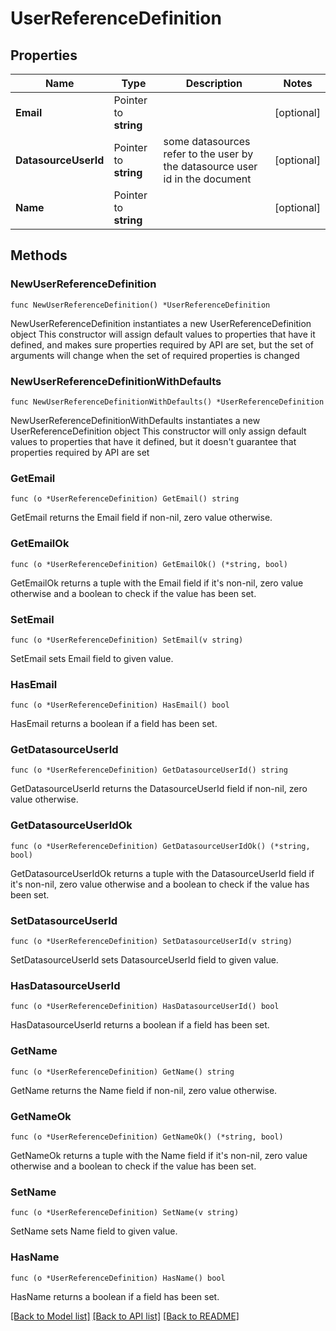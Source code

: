 # UserReferenceDefinition

## Properties

Name | Type | Description | Notes
------------ | ------------- | ------------- | -------------
**Email** | Pointer to **string** |  | [optional] 
**DatasourceUserId** | Pointer to **string** | some datasources refer to the user by the datasource user id in the document | [optional] 
**Name** | Pointer to **string** |  | [optional] 

## Methods

### NewUserReferenceDefinition

`func NewUserReferenceDefinition() *UserReferenceDefinition`

NewUserReferenceDefinition instantiates a new UserReferenceDefinition object
This constructor will assign default values to properties that have it defined,
and makes sure properties required by API are set, but the set of arguments
will change when the set of required properties is changed

### NewUserReferenceDefinitionWithDefaults

`func NewUserReferenceDefinitionWithDefaults() *UserReferenceDefinition`

NewUserReferenceDefinitionWithDefaults instantiates a new UserReferenceDefinition object
This constructor will only assign default values to properties that have it defined,
but it doesn't guarantee that properties required by API are set

### GetEmail

`func (o *UserReferenceDefinition) GetEmail() string`

GetEmail returns the Email field if non-nil, zero value otherwise.

### GetEmailOk

`func (o *UserReferenceDefinition) GetEmailOk() (*string, bool)`

GetEmailOk returns a tuple with the Email field if it's non-nil, zero value otherwise
and a boolean to check if the value has been set.

### SetEmail

`func (o *UserReferenceDefinition) SetEmail(v string)`

SetEmail sets Email field to given value.

### HasEmail

`func (o *UserReferenceDefinition) HasEmail() bool`

HasEmail returns a boolean if a field has been set.

### GetDatasourceUserId

`func (o *UserReferenceDefinition) GetDatasourceUserId() string`

GetDatasourceUserId returns the DatasourceUserId field if non-nil, zero value otherwise.

### GetDatasourceUserIdOk

`func (o *UserReferenceDefinition) GetDatasourceUserIdOk() (*string, bool)`

GetDatasourceUserIdOk returns a tuple with the DatasourceUserId field if it's non-nil, zero value otherwise
and a boolean to check if the value has been set.

### SetDatasourceUserId

`func (o *UserReferenceDefinition) SetDatasourceUserId(v string)`

SetDatasourceUserId sets DatasourceUserId field to given value.

### HasDatasourceUserId

`func (o *UserReferenceDefinition) HasDatasourceUserId() bool`

HasDatasourceUserId returns a boolean if a field has been set.

### GetName

`func (o *UserReferenceDefinition) GetName() string`

GetName returns the Name field if non-nil, zero value otherwise.

### GetNameOk

`func (o *UserReferenceDefinition) GetNameOk() (*string, bool)`

GetNameOk returns a tuple with the Name field if it's non-nil, zero value otherwise
and a boolean to check if the value has been set.

### SetName

`func (o *UserReferenceDefinition) SetName(v string)`

SetName sets Name field to given value.

### HasName

`func (o *UserReferenceDefinition) HasName() bool`

HasName returns a boolean if a field has been set.


[[Back to Model list]](../README.md#documentation-for-models) [[Back to API list]](../README.md#documentation-for-api-endpoints) [[Back to README]](../README.md)


